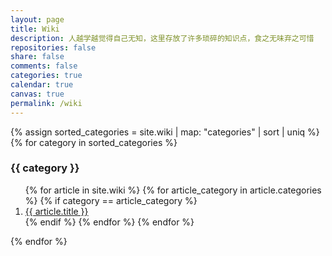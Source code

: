 ```yaml
---
layout: page
title: Wiki
description: 人越学越觉得自己无知，这里存放了许多琐碎的知识点，食之无味弃之可惜
repositories: false
share: false
comments: false
categories: true
calendar: true
canvas: true
permalink: /wiki
---
```


{% assign sorted_categories = site.wiki | map: "categories" | sort | uniq %}
{% for category in sorted_categories %}
  <h3 name="{{ category }}" id="{{ category}}">{{ category }}</h3>
  <ol class="posts-list">
    {% for article in site.wiki %}
      {% for article_category in article.categories %}
        {% if category == article_category %}
          <li class="posts-list-item"><a class="posts-list-name" href="{{ article.url }}">{{ article.title }}</a></li>
        {% endif %}
      {% endfor %}
    {% endfor %}
  </ol>
{% endfor %}
